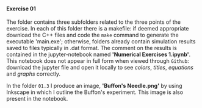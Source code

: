 #### Exercise 01

The folder contains three subfolders related to the three points of the exercise.
In each of this folder there is a makefile: if deemed appropriate download the C++ files
and code the `make` command to generate the executable 'main.exe'; otherwise,
folders already contain simulation results saved to files typically in .dat format.
The comment on the results is contained in the jupyter-notebook named **'Numerical Exercises 1.ipynb'**.
This notebook does not appear in full form when viewed through `Github`: download the jupyter file and
open it locally to see *colors*, *titles*, *equations* and *graphs* correctly.

In the folder `01.3` I produce an image, **'Buffon's Needle.png'** by using Inkscape in which I outline the Buffon's experiment.
This image is also present in the notebook.
